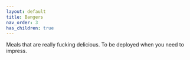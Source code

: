 ```yaml
---
layout: default
title: Bangers
nav_order: 3
has_children: true
---
```


Meals that are really fucking delicious. To be deployed when you need to impress. 